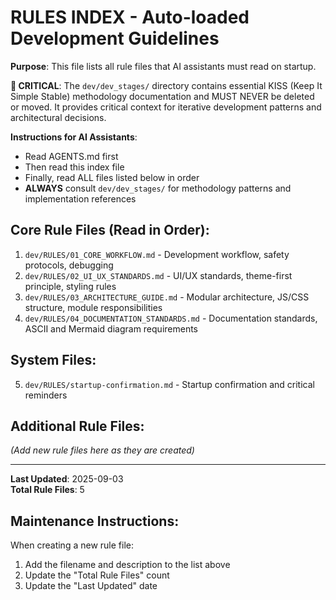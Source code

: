 # RULES INDEX - Auto-loaded Development Guidelines

**Purpose**: This file lists all rule files that AI assistants must read on startup.

**🚨 CRITICAL**: The `dev/dev_stages/` directory contains essential KISS (Keep It Simple Stable) methodology documentation and MUST NEVER be deleted or moved. It provides critical context for iterative development patterns and architectural decisions.

**Instructions for AI Assistants**: 
- Read AGENTS.md first
- Then read this index file
- Finally, read ALL files listed below in order
- **ALWAYS** consult `dev/dev_stages/` for methodology patterns and implementation references

## Core Rule Files (Read in Order):

1. `dev/RULES/01_CORE_WORKFLOW.md` - Development workflow, safety protocols, debugging
2. `dev/RULES/02_UI_UX_STANDARDS.md` - UI/UX standards, theme-first principle, styling rules
3. `dev/RULES/03_ARCHITECTURE_GUIDE.md` - Modular architecture, JS/CSS structure, module responsibilities
4. `dev/RULES/04_DOCUMENTATION_STANDARDS.md` - Documentation standards, ASCII and Mermaid diagram requirements

## System Files:
5. `dev/RULES/startup-confirmation.md` - Startup confirmation and critical reminders

## Additional Rule Files:
*(Add new rule files here as they are created)*

---

**Last Updated**: 2025-09-03  
**Total Rule Files**: 5

## Maintenance Instructions:
When creating a new rule file:
1. Add the filename and description to the list above
2. Update the "Total Rule Files" count
3. Update the "Last Updated" date